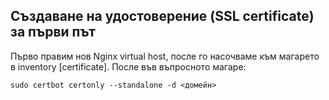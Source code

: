 ## Създаване на удостоверение (SSL certificate) за първи път

Първо правим нов Nginx virtual host, после го насочваме към магарето в inventory [certificate]. После във въпросното магаре:

```
sudo certbot certonly --standalone -d <домейн>
```

